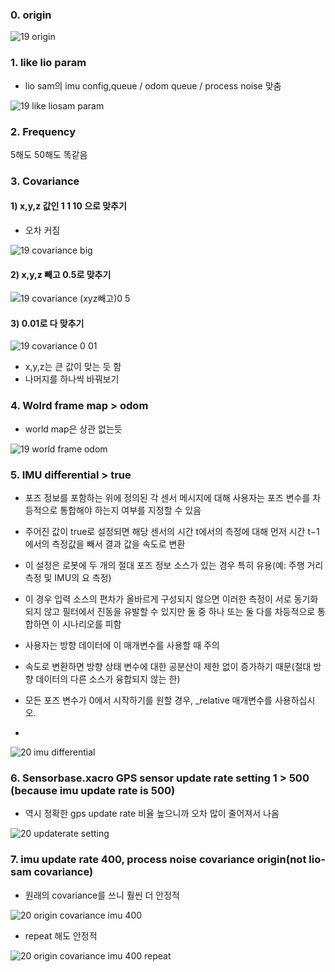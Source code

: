 ### 0. origin

![19 origin](https://user-images.githubusercontent.com/108650199/190999426-0e4d88e5-0c37-428b-bed2-7c803b8fb21b.png)

### 1. like lio param
- lio sam의 imu config,queue / odom queue / process noise 맞춤

![19 like liosam param](https://user-images.githubusercontent.com/108650199/190998961-34cbb451-8b80-476c-a5b6-b4e08a9a57f4.png)

### 2. Frequency
5해도 50해도 똑같음

### 3. Covariance 
#### 1) x,y,z 값인 1 1 10 으로 맞추기
- 오차 커짐

![19 covariance big](https://user-images.githubusercontent.com/108650199/191002389-3b2b72ba-2d87-457c-a23b-7171b59d50ee.png)

#### 2) x,y,z 빼고 0.5로 맞추기

![19 covariance (xyz빼고)0 5](https://user-images.githubusercontent.com/108650199/191003036-68827bab-72b9-42d4-a842-cc94b07a8abc.png)

#### 3) 0.01로 다 맞추기

![19 covariance 0 01 ](https://user-images.githubusercontent.com/108650199/191003638-07b790f4-289f-45c1-b59f-6afc1d3b534f.png)

- x,y,z는 큰 값이 맞는 듯 함
- 나머지를 하나씩 바꿔보기

### 4. Wolrd frame map > odom
- world map은 상관 없는듯

![19 world frame   odom](https://user-images.githubusercontent.com/108650199/191004108-36766355-4e3f-46dc-9e98-5df4cfebe272.png)

### 5. IMU differential > true
- 포즈 정보를 포함하는 위에 정의된 각 센서 메시지에 대해 사용자는 포즈 변수를 차등적으로 통합해야 하는지 여부를 지정할 수 있음
- 주어진 값이 true로 설정되면 해당 센서의 시간 t에서의 측정에 대해 먼저 시간 t−1에서의 측정값을 빼서 결과 값을 속도로 변환
- 이 설정은 로봇에 두 개의 절대 포즈 정보 소스가 있는 경우 특히 유용(예: 주행 거리 측정 및 IMU의 요 측정)
- 이 경우 입력 소스의 편차가 올바르게 구성되지 않으면 이러한 측정이 서로 동기화되지 않고 필터에서 진동을 유발할 수 있지만 둘 중 하나 또는 둘 다를 차등적으로 통합하면 이 시나리오를 피함
- 사용자는 방향 데이터에 이 매개변수를 사용할 때 주의
- 속도로 변환하면 방향 상태 변수에 대한 공분산이 제한 없이 증가하기 때문(절대 방향 데이터의 다른 소스가 융합되지 않는 한)
- 모든 포즈 변수가 0에서 시작하기를 원할 경우, _relative 매개변수를 사용하십시오.

- 

![20 imu differential](https://user-images.githubusercontent.com/108650199/191146445-3eed3d24-e71b-4735-8c65-7f0194278f8a.png)

### 6. Sensorbase.xacro GPS sensor update rate setting 1 > 500 (because imu update rate is 500)
- 역시 정확한 gps update rate 비율 높으니까 오차 많이 줄어져서 나옴

![20 updaterate setting](https://user-images.githubusercontent.com/108650199/191148789-b7a44fb5-2d7f-44a0-a589-bec8be403714.png)

### 7. imu update rate 400, process noise covariance origin(not lio-sam covariance)
- 원래의 covariance를 쓰니 훨씬 더 안정적

![20 origin covariance imu 400](https://user-images.githubusercontent.com/108650199/191151540-b93fecb8-981d-4532-b31c-77e15a6be599.png)

- repeat 해도 안정적

![20 origin covariance imu 400 repeat](https://user-images.githubusercontent.com/108650199/191151831-4af98d54-b2c0-412d-939a-ec613dc5dddc.png)
